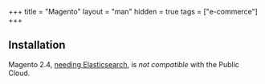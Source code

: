 +++
title = "Magento"
layout = "man"
hidden = true
tags = ["e-commerce"]
+++

## Installation

Magento 2.4, [needing Elasticsearch](https://devdocs.magento.com/guides/v2.4/install-gde/system-requirements-tech.html), is *not compatible* with the Public Cloud.
